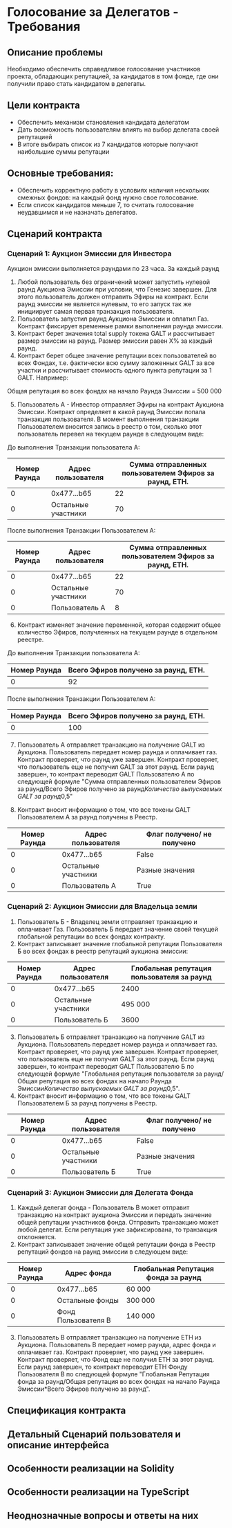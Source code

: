 # Голосование за Делегатов - Требования

## Описание проблемы
Необходимо обеспечить справедливое голосование участников проекта, обладающих репутацией, за кандидатов в том фонде, где они получили право стать кандидатом в делегаты.

## Цели контракта
- Обеспечить механизм становления кандидата делегатом
- Дать возможность пользователям влиять на выбор делегата своей репутацией
- В итоге выбирать список из 7 кандидатов которые получают наибольшие суммы репутации

## Основные требования:
- Обеспечить корректную работу в условиях наличия нескольких смежных фондов: на каждый фонд нужно свое голосование.
- Если список кандидатов меньше 7, то считать голосование неудавшимся и не назначать делегатов.

## Сценарий контракта
### Сценарий 1: Аукцион Эмиссии для Инвестора
Аукцион эмиссии выполняется раундами по 23 часа. За каждый раунд
1. Любой пользователь без ограничений может запустить нулевой раунд Аукциона Эмиссии при условии, что Генезис завершен. Для этого пользователь должен отправить Эфиры на контракт. Если раунд эмиссии не является нулевым, то его запуск так же инициирует самая первая транзакция пользователя.
2. Пользователь запустил раунд Аукциона Эмиссии и оплатил Газ. Контракт фиксирует временные рамки выполнения раунда эмиссии.
3. Контракт берет значения total supply токена GALT и рассчитывает размер эмиссии на раунд. Размер эмиссии равен X% за каждый раунд.
4. Контракт берет общее значение репутации всех пользователей во всех Фондах, т.е. фактически всю сумму заложенных GALT за все участки и рассчитывает стоимость одного пункта репутации за 1 GALT.
Например:

Общая репутация во всех фондах на начало Раунда Эмиссии = 500 000

5. Пользователь А - Инвестор отправляет Эфиры на контракт Аукциона Эмиссии. Контракт определяет в какой раунд Эмиссии попала транзакция пользователя.
В момент выполнения транзакции Пользователем вносится запись в реестр о том, сколько этот пользователь перевел на текущем раунде в следующем виде:

До выполнения Транзакции пользователа А:

| Номер Раунда | Адрес пользователя | Сумма отправленных пользователем Эфиров за раунд, ETH. |
| ---------- | -------------- | --------------- |
| 0 | 0x477...b65 | 22 |
| 0 | Остальные участники | 70 |

После выполнения Транзакции Пользователем А:

| Номер Раунда | Адрес пользователя | Сумма отправленных пользователем Эфиров за раунд, ETH. |
| ---------- | -------------- | --------------- |
| 0 | 0x477...b65 | 22 |
| 0 | Остальные участники | 70 |
| 0 | Пользователь А | 8 |

6. Контракт изменяет значение переменной, которая содержит общее количество Эфиров, получленных на текущем раунде в отдельном реестре.

До выполнения Транзакции пользователа А:

| Номер Раунда | Всего Эфиров получено за раунд, ETH. |
| ---------- | -------------- |
| 0 | 92 |

После выполнения Транзакции Пользователем А:

| Номер Раунда | Всего Эфиров получено за раунд, ETH. |
| ---------- | -------------- |
| 0 | 100 |

7. Пользователь А отправляет транзакцию на получение GALT из Аукциона. Пользователь передает номер раунда и оплачивает газ. Контракт проверяет, что раунд уже завершен. Контракт проверяет, что пользователь еще не получил GALT за этот раунд.
Если раунд завершен, то контракт переводит GALT Пользователю А по следующей формуле "Сумма отправленных пользователем Эфиров за раунд/Всего Эфиров получено за раунд*Количество выпускаемых GALT за раунд*0,5"

8. Контракт вносит информацию о том, что все токены GALT Пользователем А за раунд получены в Реестр.

| Номер Раунда | Адрес пользователя | Флаг получено/ не получено |
| ---------- | -------------- | --------------- |
| 0 | 0x477...b65 | False |
| 0 | Остальные участники | Разные значения |
| 0 | Пользователь А | True |

### Сценарий 2: Аукцион Эмиссии для Владельца земли
1. Пользователь Б - Владелец земли отправляет транзакцию и оплачивает Газ. Пользователь Б передает значение своей текущей глобальной репутации во всех фондах контракту.
2. Контракт записывает значение глобальной репутации Пользователя Б во всех фондах в реестр репутаций аукциона эмиссии:

| Номер Раунда | Адрес пользователя | Глобальная репутация пользователя за раунд |
| ---------- | -------------- | --------------- |
| 0 | 0x477...b65 | 2400 |
| 0 | Остальные участники | 495 000 |
| 0 | Пользователь Б | 3600 |

3. Пользователь Б отправляет транзакцию на получение GALT из Аукциона. Пользователь передает номер раунда и оплачивает газ. Контракт проверяет, что раунд уже завершен. Контракт проверяет, что пользователь еще не получил GALT за этот раунд. Если раунд завершен, то контракт переводит GALT Пользователю Б по следующей формуле "Глобальная репутация пользователя за раунд/Общая репутация во всех фондах на начало Раунда Эмиссии*Количество выпускаемых GALT за раунд*0,5".
4. Контракт вносит информацию о том, что все токены GALT Пользователем Б за раунд получены в Реестр.

| Номер Раунда | Адрес пользователя | Флаг получено/ не получено |
| ---------- | -------------- | --------------- |
| 0 | 0x477...b65 | False |
| 0 | Остальные участники | Разные значения |
| 0 | Пользователь Б | True |

### Сценарий 3: Аукцион Эмиссии для Делегата Фонда
1. Каждый делегат фонда - Пользователь В может отправит транзакцию на контракт аукциона Эмиссии и передать значение общей репутации участников фонда. Отправить транзакцию может любой делегат. Если репутация уже зафиксирована, то транзакция отклоняется.
2. Контракт записываает  значение общей репутации фонда в Реестр репутаций фондов на раунд эмиссии в следующем виде:

| Номер Раунда | Адрес фонда | Глобальная Репутация фонда за раунд |
| ---------- | -------------- | --------------- |
| 0 | 0x477...b65 | 60 000 |
| 0 | Остальные фонды | 300 000 |
| 0 | Фонд Пользователя В | 140 000 |

3. Пользователь В отправляет транзакцию на получение ETH из Аукциона. Пользователь В передает номер раунда, адрес фонда и оплачивает газ. Контракт проверяет, что раунд уже завершен. Контракт проверяет, что Фонд еще не получил ETH за этот раунд. Если раунд завершен, то контракт переводит ETH Фонду Пользователя В по следующей формуле "Глобальная Репутация фонда за раунд/Общая репутация во всех фондах на начало Раунда Эмиссии*Всего Эфиров получено за раунд".


## Спецификация контракта

## Детальный Сценарий пользователя и описание интерфейса

## Особенности реализации на Solidity

## Особенности реализации на TypeScript

## Неоднозначные вопросы и ответы на них
